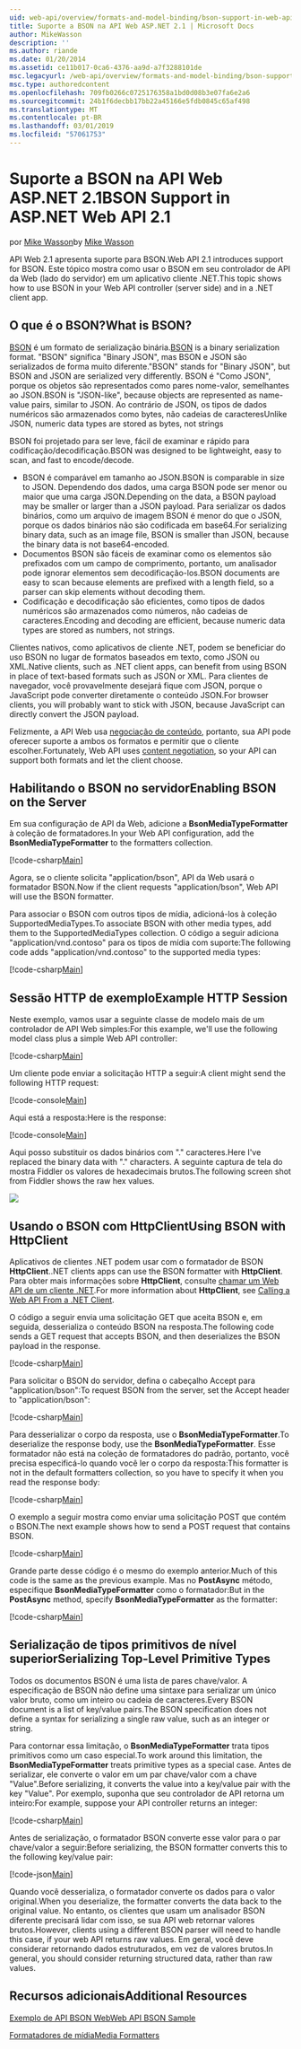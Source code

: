 ```yaml
---
uid: web-api/overview/formats-and-model-binding/bson-support-in-web-api-21
title: Suporte a BSON na API Web ASP.NET 2.1 | Microsoft Docs
author: MikeWasson
description: ''
ms.author: riande
ms.date: 01/20/2014
ms.assetid: ce11b017-0ca6-4376-aa9d-a7f3288101de
msc.legacyurl: /web-api/overview/formats-and-model-binding/bson-support-in-web-api-21
msc.type: authoredcontent
ms.openlocfilehash: 709fb0266c0725176358a1bd0d08b3e07fa6e2a6
ms.sourcegitcommit: 24b1f6decbb17bb22a45166e5fdb0845c65af498
ms.translationtype: MT
ms.contentlocale: pt-BR
ms.lasthandoff: 03/01/2019
ms.locfileid: "57061753"
---
```

<a name="bson-support-in-aspnet-web-api-21"></a><span data-ttu-id="15ea2-102">Suporte a BSON na API Web ASP.NET 2.1</span><span class="sxs-lookup"><span data-stu-id="15ea2-102">BSON Support in ASP.NET Web API 2.1</span></span>
====================
<span data-ttu-id="15ea2-103">por [Mike Wasson](https://github.com/MikeWasson)</span><span class="sxs-lookup"><span data-stu-id="15ea2-103">by [Mike Wasson](https://github.com/MikeWasson)</span></span>

<span data-ttu-id="15ea2-104">API Web 2.1 apresenta suporte para BSON.</span><span class="sxs-lookup"><span data-stu-id="15ea2-104">Web API 2.1 introduces support for BSON.</span></span> <span data-ttu-id="15ea2-105">Este tópico mostra como usar o BSON em seu controlador de API da Web (lado do servidor) em um aplicativo cliente .NET.</span><span class="sxs-lookup"><span data-stu-id="15ea2-105">This topic shows how to use BSON in your Web API controller (server side) and in a .NET client app.</span></span>

## <a name="what-is-bson"></a><span data-ttu-id="15ea2-106">O que é o BSON?</span><span class="sxs-lookup"><span data-stu-id="15ea2-106">What is BSON?</span></span>

<span data-ttu-id="15ea2-107">[BSON](http://bsonspec.org/) é um formato de serialização binária.</span><span class="sxs-lookup"><span data-stu-id="15ea2-107">[BSON](http://bsonspec.org/) is a binary serialization format.</span></span> <span data-ttu-id="15ea2-108">"BSON" significa "Binary JSON", mas BSON e JSON são serializados de forma muito diferente.</span><span class="sxs-lookup"><span data-stu-id="15ea2-108">"BSON" stands for "Binary JSON", but BSON and JSON are serialized very differently.</span></span> <span data-ttu-id="15ea2-109">BSON é "Como JSON", porque os objetos são representados como pares nome-valor, semelhantes ao JSON.</span><span class="sxs-lookup"><span data-stu-id="15ea2-109">BSON is "JSON-like", because objects are represented as name-value pairs, similar to JSON.</span></span> <span data-ttu-id="15ea2-110">Ao contrário de JSON, os tipos de dados numéricos são armazenados como bytes, não cadeias de caracteres</span><span class="sxs-lookup"><span data-stu-id="15ea2-110">Unlike JSON, numeric data types are stored as bytes, not strings</span></span>

<span data-ttu-id="15ea2-111">BSON foi projetado para ser leve, fácil de examinar e rápido para codificação/decodificação.</span><span class="sxs-lookup"><span data-stu-id="15ea2-111">BSON was designed to be lightweight, easy to scan, and fast to encode/decode.</span></span>

- <span data-ttu-id="15ea2-112">BSON é comparável em tamanho ao JSON.</span><span class="sxs-lookup"><span data-stu-id="15ea2-112">BSON is comparable in size to JSON.</span></span> <span data-ttu-id="15ea2-113">Dependendo dos dados, uma carga BSON pode ser menor ou maior que uma carga JSON.</span><span class="sxs-lookup"><span data-stu-id="15ea2-113">Depending on the data, a BSON payload may be smaller or larger than a JSON payload.</span></span> <span data-ttu-id="15ea2-114">Para serializar os dados binários, como um arquivo de imagem BSON é menor do que o JSON, porque os dados binários não são codificada em base64.</span><span class="sxs-lookup"><span data-stu-id="15ea2-114">For serializing binary data, such as an image file, BSON is smaller than JSON, because the binary data is not base64-encoded.</span></span>
- <span data-ttu-id="15ea2-115">Documentos BSON são fáceis de examinar como os elementos são prefixados com um campo de comprimento, portanto, um analisador pode ignorar elementos sem decodificação-los.</span><span class="sxs-lookup"><span data-stu-id="15ea2-115">BSON documents are easy to scan because elements are prefixed with a length field, so a parser can skip elements without decoding them.</span></span>
- <span data-ttu-id="15ea2-116">Codificação e decodificação são eficientes, como tipos de dados numéricos são armazenados como números, não cadeias de caracteres.</span><span class="sxs-lookup"><span data-stu-id="15ea2-116">Encoding and decoding are efficient, because numeric data types are stored as numbers, not strings.</span></span>

<span data-ttu-id="15ea2-117">Clientes nativos, como aplicativos de cliente .NET, podem se beneficiar do uso BSON no lugar de formatos baseados em texto, como JSON ou XML.</span><span class="sxs-lookup"><span data-stu-id="15ea2-117">Native clients, such as .NET client apps, can benefit from using BSON in place of text-based formats such as JSON or XML.</span></span> <span data-ttu-id="15ea2-118">Para clientes de navegador, você provavelmente desejará fique com JSON, porque o JavaScript pode converter diretamente o conteúdo JSON.</span><span class="sxs-lookup"><span data-stu-id="15ea2-118">For browser clients, you will probably want to stick with JSON, because JavaScript can directly convert the JSON payload.</span></span>

<span data-ttu-id="15ea2-119">Felizmente, a API Web usa [negociação de conteúdo](content-negotiation.md), portanto, sua API pode oferecer suporte a ambos os formatos e permitir que o cliente escolher.</span><span class="sxs-lookup"><span data-stu-id="15ea2-119">Fortunately, Web API uses [content negotiation](content-negotiation.md), so your API can support both formats and let the client choose.</span></span>

## <a name="enabling-bson-on-the-server"></a><span data-ttu-id="15ea2-120">Habilitando o BSON no servidor</span><span class="sxs-lookup"><span data-stu-id="15ea2-120">Enabling BSON on the Server</span></span>

<span data-ttu-id="15ea2-121">Em sua configuração de API da Web, adicione a **BsonMediaTypeFormatter** à coleção de formatadores.</span><span class="sxs-lookup"><span data-stu-id="15ea2-121">In your Web API configuration, add the **BsonMediaTypeFormatter** to the formatters collection.</span></span>

[!code-csharp[Main](bson-support-in-web-api-21/samples/sample1.cs)]

<span data-ttu-id="15ea2-122">Agora, se o cliente solicita "application/bson", API da Web usará o formatador BSON.</span><span class="sxs-lookup"><span data-stu-id="15ea2-122">Now if the client requests "application/bson", Web API will use the BSON formatter.</span></span>

<span data-ttu-id="15ea2-123">Para associar o BSON com outros tipos de mídia, adicioná-los à coleção SupportedMediaTypes.</span><span class="sxs-lookup"><span data-stu-id="15ea2-123">To associate BSON with other media types, add them to the SupportedMediaTypes collection.</span></span> <span data-ttu-id="15ea2-124">O código a seguir adiciona "application/vnd.contoso" para os tipos de mídia com suporte:</span><span class="sxs-lookup"><span data-stu-id="15ea2-124">The following code adds "application/vnd.contoso" to the supported media types:</span></span>

[!code-csharp[Main](bson-support-in-web-api-21/samples/sample2.cs)]

## <a name="example-http-session"></a><span data-ttu-id="15ea2-125">Sessão HTTP de exemplo</span><span class="sxs-lookup"><span data-stu-id="15ea2-125">Example HTTP Session</span></span>

<span data-ttu-id="15ea2-126">Neste exemplo, vamos usar a seguinte classe de modelo mais de um controlador de API Web simples:</span><span class="sxs-lookup"><span data-stu-id="15ea2-126">For this example, we'll use the following model class plus a simple Web API controller:</span></span>

[!code-csharp[Main](bson-support-in-web-api-21/samples/sample3.cs)]

<span data-ttu-id="15ea2-127">Um cliente pode enviar a solicitação HTTP a seguir:</span><span class="sxs-lookup"><span data-stu-id="15ea2-127">A client might send the following HTTP request:</span></span>

[!code-console[Main](bson-support-in-web-api-21/samples/sample4.cmd)]

<span data-ttu-id="15ea2-128">Aqui está a resposta:</span><span class="sxs-lookup"><span data-stu-id="15ea2-128">Here is the response:</span></span>

[!code-console[Main](bson-support-in-web-api-21/samples/sample5.cmd)]

<span data-ttu-id="15ea2-129">Aqui posso substituir os dados binários com &quot;.&quot; caracteres.</span><span class="sxs-lookup"><span data-stu-id="15ea2-129">Here I've replaced the binary data with &quot;.&quot; characters.</span></span> <span data-ttu-id="15ea2-130">A seguinte captura de tela do mostra Fiddler os valores de hexadecimais brutos.</span><span class="sxs-lookup"><span data-stu-id="15ea2-130">The following screen shot from Fiddler shows the raw hex values.</span></span>

[![](bson-support-in-web-api-21/_static/image2.png)](bson-support-in-web-api-21/_static/image1.png)

## <a name="using-bson-with-httpclient"></a><span data-ttu-id="15ea2-131">Usando o BSON com HttpClient</span><span class="sxs-lookup"><span data-stu-id="15ea2-131">Using BSON with HttpClient</span></span>

<span data-ttu-id="15ea2-132">Aplicativos de clientes .NET podem usar com o formatador de BSON **HttpClient**.</span><span class="sxs-lookup"><span data-stu-id="15ea2-132">.NET clients apps can use the BSON formatter with **HttpClient**.</span></span> <span data-ttu-id="15ea2-133">Para obter mais informações sobre **HttpClient**, consulte [chamar um Web API de um cliente .NET](../advanced/calling-a-web-api-from-a-net-client.md).</span><span class="sxs-lookup"><span data-stu-id="15ea2-133">For more information about **HttpClient**, see [Calling a Web API From a .NET Client](../advanced/calling-a-web-api-from-a-net-client.md).</span></span>

<span data-ttu-id="15ea2-134">O código a seguir envia uma solicitação GET que aceita BSON e, em seguida, desserializa o conteúdo BSON na resposta.</span><span class="sxs-lookup"><span data-stu-id="15ea2-134">The following code sends a GET request that accepts BSON, and then deserializes the BSON payload in the response.</span></span>

[!code-csharp[Main](bson-support-in-web-api-21/samples/sample6.cs)]

<span data-ttu-id="15ea2-135">Para solicitar o BSON do servidor, defina o cabeçalho Accept para "application/bson":</span><span class="sxs-lookup"><span data-stu-id="15ea2-135">To request BSON from the server, set the Accept header to "application/bson":</span></span>

[!code-csharp[Main](bson-support-in-web-api-21/samples/sample7.cs)]

<span data-ttu-id="15ea2-136">Para desserializar o corpo da resposta, use o **BsonMediaTypeFormatter**.</span><span class="sxs-lookup"><span data-stu-id="15ea2-136">To deserialize the response body, use the **BsonMediaTypeFormatter**.</span></span> <span data-ttu-id="15ea2-137">Esse formatador não está na coleção de formatadores do padrão, portanto, você precisa especificá-lo quando você ler o corpo da resposta:</span><span class="sxs-lookup"><span data-stu-id="15ea2-137">This formatter is not in the default formatters collection, so you have to specify it when you read the response body:</span></span>

[!code-csharp[Main](bson-support-in-web-api-21/samples/sample8.cs)]

<span data-ttu-id="15ea2-138">O exemplo a seguir mostra como enviar uma solicitação POST que contém o BSON.</span><span class="sxs-lookup"><span data-stu-id="15ea2-138">The next example shows how to send a POST request that contains BSON.</span></span>

[!code-csharp[Main](bson-support-in-web-api-21/samples/sample9.cs)]

<span data-ttu-id="15ea2-139">Grande parte desse código é o mesmo do exemplo anterior.</span><span class="sxs-lookup"><span data-stu-id="15ea2-139">Much of this code is the same as the previous example.</span></span> <span data-ttu-id="15ea2-140">Mas no **PostAsync** método, especifique **BsonMediaTypeFormatter** como o formatador:</span><span class="sxs-lookup"><span data-stu-id="15ea2-140">But in the **PostAsync** method, specify **BsonMediaTypeFormatter** as the formatter:</span></span>

[!code-csharp[Main](bson-support-in-web-api-21/samples/sample10.cs)]

## <a name="serializing-top-level-primitive-types"></a><span data-ttu-id="15ea2-141">Serialização de tipos primitivos de nível superior</span><span class="sxs-lookup"><span data-stu-id="15ea2-141">Serializing Top-Level Primitive Types</span></span>

<span data-ttu-id="15ea2-142">Todos os documentos BSON é uma lista de pares chave/valor. A especificação de BSON não define uma sintaxe para serializar um único valor bruto, como um inteiro ou cadeia de caracteres.</span><span class="sxs-lookup"><span data-stu-id="15ea2-142">Every BSON document is a list of key/value pairs.The BSON specification does not define a syntax for serializing a single raw value, such as an integer or string.</span></span>

<span data-ttu-id="15ea2-143">Para contornar essa limitação, o **BsonMediaTypeFormatter** trata tipos primitivos como um caso especial.</span><span class="sxs-lookup"><span data-stu-id="15ea2-143">To work around this limitation, the **BsonMediaTypeFormatter** treats primitive types as a special case.</span></span> <span data-ttu-id="15ea2-144">Antes de serializar, ele converte o valor em um par chave/valor com a chave "Value".</span><span class="sxs-lookup"><span data-stu-id="15ea2-144">Before serializing, it converts the value into a key/value pair with the key "Value".</span></span> <span data-ttu-id="15ea2-145">Por exemplo, suponha que seu controlador de API retorna um inteiro:</span><span class="sxs-lookup"><span data-stu-id="15ea2-145">For example, suppose your API controller returns an integer:</span></span>

[!code-csharp[Main](bson-support-in-web-api-21/samples/sample11.cs)]

<span data-ttu-id="15ea2-146">Antes de serialização, o formatador BSON converte esse valor para o par chave/valor a seguir:</span><span class="sxs-lookup"><span data-stu-id="15ea2-146">Before serializing, the BSON formatter converts this to the following key/value pair:</span></span>

[!code-json[Main](bson-support-in-web-api-21/samples/sample12.json)]

<span data-ttu-id="15ea2-147">Quando você desserializa, o formatador converte os dados para o valor original.</span><span class="sxs-lookup"><span data-stu-id="15ea2-147">When you deserialize, the formatter converts the data back to the original value.</span></span> <span data-ttu-id="15ea2-148">No entanto, os clientes que usam um analisador BSON diferente precisará lidar com isso, se sua API web retornar valores brutos.</span><span class="sxs-lookup"><span data-stu-id="15ea2-148">However, clients using a different BSON parser will need to handle this case, if your web API returns raw values.</span></span> <span data-ttu-id="15ea2-149">Em geral, você deve considerar retornando dados estruturados, em vez de valores brutos.</span><span class="sxs-lookup"><span data-stu-id="15ea2-149">In general, you should consider returning structured data, rather than raw values.</span></span>

## <a name="additional-resources"></a><span data-ttu-id="15ea2-150">Recursos adicionais</span><span class="sxs-lookup"><span data-stu-id="15ea2-150">Additional Resources</span></span>

[<span data-ttu-id="15ea2-151">Exemplo de API BSON Web</span><span class="sxs-lookup"><span data-stu-id="15ea2-151">Web API BSON Sample</span></span>](https://aspnet.codeplex.com/SourceControl/latest#Samples/WebApi/BSONSample/)

[<span data-ttu-id="15ea2-152">Formatadores de mídia</span><span class="sxs-lookup"><span data-stu-id="15ea2-152">Media Formatters</span></span>](media-formatters.md)
